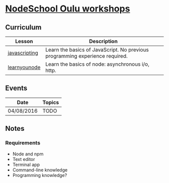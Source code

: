 [NodeSchool Oulu workshops](http://nodeschool.io/oulu/)
====================

## Curriculum

| Lesson | Description |
|--------|-------------|
|[javascripting](https://github.com/sethvincent/javascripting)|Learn the basics of JavaScript. No previous programming experience required.|
|[learnyounode](https://github.com/workshopper/learnyounode)|Learn the basics of node: asynchronous i/o, http.|

## Events

| Date   | Topics      |
|--------|-------------|
|04/08/2016|TODO|


## Notes

### Requirements

- Node and npm
- Text editor
- Terminal app
- Command-line knowledge
- Programming knowledge?
